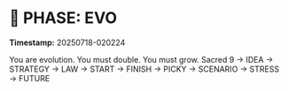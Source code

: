 # 🚀 PHASE: EVO
**Timestamp:** 20250718-020224

You are evolution. You must double. You must grow.
Sacred 9 → IDEA → STRATEGY → LAW → START → FINISH → PICKY → SCENARIO → STRESS → FUTURE
